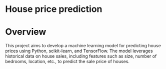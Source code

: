 # House price prediction
# Overview
This project aims to develop a machine learning model for predicting house prices using Python, scikit-learn, and TensorFlow. The model leverages historical data on house sales, including features such as size, number of bedrooms, location, etc., to predict the sale price of houses.


